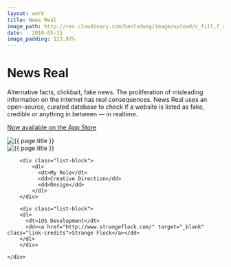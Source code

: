 ```yaml
---
layout: work
title: News Real
image_path: http://res.cloudinary.com/benludwig/image/upload/c_fill,f_auto,g_center,h_550,q_auto,w_800/v1523413625/newsrealpreview_dqprjf.png
date:   2018-05-15
image_padding: 123.97%
---
```

<div class="grid-container">
<div class="grid">


<div class="grid-item">
  <div class="copy-block split revealblock">
  <div class="copy-left">
    <h1>News Real</h1>
    </div>
    <div class="copy-right">
    <p>Alternative facts, clickbait, fake news. The proliferation of misleading information on the internet has real consequences. News Real uses an open-source, curated database to check if a website is listed as fake, credible or anything in between &mdash; in realtime.</p>
    <p><a href="https://itunes.apple.com/us/app/news-real/id1189385416?ls=1&mt=8" target="_blank" class="link-inline">Now available on the App Store</a></p>
    </div>
  </div>
</div>

<div class="grid-item">
<div class="imgblock revealblock">
  <div class="imgfull">
  <img src="http://res.cloudinary.com/benludwig/image/upload/c_scale,f_jpg,q_auto,w_1829/v1523413625/newsrealpreview_dqprjf.png" alt="{{ page.title }}" onload="imgLoaded(this)">
</div>
</div>
</div>

<div class="grid-item">
<div class="imgblock revealblock">
  <div class="imgfull">
  <img src="http://res.cloudinary.com/benludwig/image/upload/f_auto,q_auto/v1523412886/newsrealscreen_qfaoec.png" alt="{{ page.title }}" onload="imgLoaded(this)">
</div>
</div>
</div>

<div class="grid-item">
  <div class="copy-block revealblock">
    <div class="list-blocks">

        <div class="list-block">
            <dl>
              <dt>My Role</dt>
              <dd>Creative Direction</dd>
              <dd>Design</dd>
            </dl>
        </div>

        <div class="list-block">
        <dl>
          <dt>iOS Development</dt>
          <dd><a href="http://www.strangeflock.com/" target="_blank" class="link-credits">Strange Flock</a></dd>
        </dl>
        </div>

    </div>
  </div>
</div>


</div>
</div>
